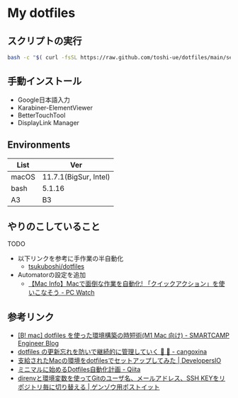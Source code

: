 # My dotfiles

## スクリプトの実行

```bash
bash -c "$( curl -fsSL https://raw.github.com/toshi-ue/dotfiles/main/setup.sh )"
```

## 手動インストール

- Google日本語入力
- Karabiner-ElementViewer
- BetterTouchTool
- DisplayLink Manager

## Environments

 List | Ver |
---------|----------|
 macOS | 11.7.1(BigSur, Intel) |
 bash | 5.1.16 |
 A3 | B3 |

## やりのこしていること

TODO

- 以下リンクを参考に手作業の半自動化
  - [tsukuboshi/dotfiles](https://github.com/tsukuboshi/dotfiles)
- Automatorの設定を追加
  - [【Mac Info】Macで面倒な作業を自動化! 「クイックアクション」を使いこなそう - PC Watch](https://pc.watch.impress.co.jp/docs/column/macinfo/1356257.html)

## 参考リンク

- [[B! mac] dotfiles を使った環境構築の時短術(M1 Mac 向け) - SMARTCAMP Engineer Blog](https://b.hatena.ne.jp/entry/s/tech.smartcamp.co.jp/entry/setup-by-dotfiles)
- [dotfiles の更新忘れを防いで継続的に管理していく 🔧 💪 - cangoxina](https://korosuke613.hatenablog.com/entry/2021/05/23/mydotfiles)
- [支給されたMacの環境をdotfilesでセットアップしてみた | DevelopersIO](https://dev.classmethod.jp/articles/joined-mac-dotfiles-customize/)
- [ミニマルに始めるDotfiles自動化計画 - Qiita](https://qiita.com/okamos/items/40966158d0271ae7198b)
- [direnvと環境変数を使ってGitのユーザ名、メールアドレス、SSH KEYをリポジトリ毎に切り替える | ゲンゾウ用ポストイット](https://genzouw.com/entry/2021/08/04/153026/2750/)
